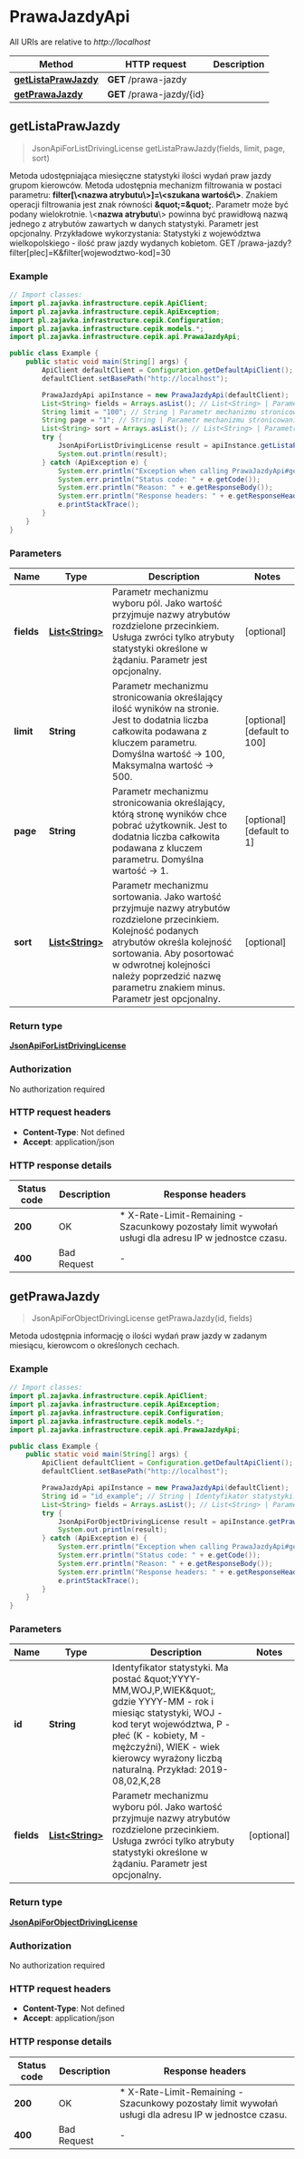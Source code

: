 # PrawaJazdyApi

All URIs are relative to *http://localhost*

| Method | HTTP request | Description |
|------------- | ------------- | -------------|
| [**getListaPrawJazdy**](PrawaJazdyApi.md#getListaPrawJazdy) | **GET** /prawa-jazdy |  |
| [**getPrawaJazdy**](PrawaJazdyApi.md#getPrawaJazdy) | **GET** /prawa-jazdy/{id} |  |



## getListaPrawJazdy

> JsonApiForListDrivingLicense getListaPrawJazdy(fields, limit, page, sort)



Metoda udostępniająca miesięczne statystyki ilości wydań praw jazdy grupom kierowców.   Metoda udostępnia mechanizm filtrowania w postaci parametru: **filter[\\&lt;nazwa atrybutu\\&gt;]&#x3D;\\&lt;szukana wartość\\&gt;**. Znakiem operacji filtrowania jest znak równości **\&quot;&#x3D;\&quot;**. Parametr może być podany wielokrotnie.  \\&lt;**nazwa atrybutu**\\&gt; powinna być prawidłową nazwą jednego z atrybutów zawartych w danych statystyki. Parametr jest opcjonalny.   Przykładowe wykorzystania:   Statystyki z województwa wielkopolskiego - ilość praw jazdy wydanych kobietom.        GET /prawa-jazdy?filter[plec]&#x3D;K&amp;filter[wojewodztwo-kod]&#x3D;30      

### Example

```java
// Import classes:
import pl.zajavka.infrastructure.cepik.ApiClient;
import pl.zajavka.infrastructure.cepik.ApiException;
import pl.zajavka.infrastructure.cepik.Configuration;
import pl.zajavka.infrastructure.cepik.models.*;
import pl.zajavka.infrastructure.cepik.api.PrawaJazdyApi;

public class Example {
    public static void main(String[] args) {
        ApiClient defaultClient = Configuration.getDefaultApiClient();
        defaultClient.setBasePath("http://localhost");

        PrawaJazdyApi apiInstance = new PrawaJazdyApi(defaultClient);
        List<String> fields = Arrays.asList(); // List<String> | Parametr mechanizmu wyboru pól. Jako wartość przyjmuje nazwy atrybutów rozdzielone przecinkiem. Usługa zwróci tylko atrybuty statystyki określone w żądaniu. Parametr jest opcjonalny.
        String limit = "100"; // String | Parametr mechanizmu stronicowania określający ilość wyników na stronie. Jest to dodatnia liczba całkowita podawana z kluczem parametru. Domyślna wartość → 100, Maksymalna wartość → 500.
        String page = "1"; // String | Parametr mechanizmu stronicowania określający, którą stronę wyników chce pobrać użytkownik. Jest to dodatnia liczba całkowita podawana z kluczem parametru. Domyślna wartość → 1.
        List<String> sort = Arrays.asList(); // List<String> | Parametr mechanizmu sortowania. Jako wartość przyjmuje nazwy atrybutów rozdzielone przecinkiem. Kolejność podanych atrybutów określa kolejność sortowania. Aby posortować w odwrotnej kolejności należy poprzedzić nazwę parametru znakiem minus. Parametr jest opcjonalny.
        try {
            JsonApiForListDrivingLicense result = apiInstance.getListaPrawJazdy(fields, limit, page, sort);
            System.out.println(result);
        } catch (ApiException e) {
            System.err.println("Exception when calling PrawaJazdyApi#getListaPrawJazdy");
            System.err.println("Status code: " + e.getCode());
            System.err.println("Reason: " + e.getResponseBody());
            System.err.println("Response headers: " + e.getResponseHeaders());
            e.printStackTrace();
        }
    }
}
```

### Parameters


| Name | Type | Description  | Notes |
|------------- | ------------- | ------------- | -------------|
| **fields** | [**List&lt;String&gt;**](String.md)| Parametr mechanizmu wyboru pól. Jako wartość przyjmuje nazwy atrybutów rozdzielone przecinkiem. Usługa zwróci tylko atrybuty statystyki określone w żądaniu. Parametr jest opcjonalny. | [optional] |
| **limit** | **String**| Parametr mechanizmu stronicowania określający ilość wyników na stronie. Jest to dodatnia liczba całkowita podawana z kluczem parametru. Domyślna wartość → 100, Maksymalna wartość → 500. | [optional] [default to 100] |
| **page** | **String**| Parametr mechanizmu stronicowania określający, którą stronę wyników chce pobrać użytkownik. Jest to dodatnia liczba całkowita podawana z kluczem parametru. Domyślna wartość → 1. | [optional] [default to 1] |
| **sort** | [**List&lt;String&gt;**](String.md)| Parametr mechanizmu sortowania. Jako wartość przyjmuje nazwy atrybutów rozdzielone przecinkiem. Kolejność podanych atrybutów określa kolejność sortowania. Aby posortować w odwrotnej kolejności należy poprzedzić nazwę parametru znakiem minus. Parametr jest opcjonalny. | [optional] |

### Return type

[**JsonApiForListDrivingLicense**](JsonApiForListDrivingLicense.md)

### Authorization

No authorization required

### HTTP request headers

- **Content-Type**: Not defined
- **Accept**: application/json


### HTTP response details
| Status code | Description | Response headers |
|-------------|-------------|------------------|
| **200** | OK |  * X-Rate-Limit-Remaining - Szacunkowy pozostały limit wywołań usługi dla adresu IP w jednostce czasu. <br>  |
| **400** | Bad Request |  -  |


## getPrawaJazdy

> JsonApiForObjectDrivingLicense getPrawaJazdy(id, fields)



Metoda udostępnia informację o ilości wydań praw jazdy w zadanym miesiącu, kierowcom o określonych cechach.

### Example

```java
// Import classes:
import pl.zajavka.infrastructure.cepik.ApiClient;
import pl.zajavka.infrastructure.cepik.ApiException;
import pl.zajavka.infrastructure.cepik.Configuration;
import pl.zajavka.infrastructure.cepik.models.*;
import pl.zajavka.infrastructure.cepik.api.PrawaJazdyApi;

public class Example {
    public static void main(String[] args) {
        ApiClient defaultClient = Configuration.getDefaultApiClient();
        defaultClient.setBasePath("http://localhost");

        PrawaJazdyApi apiInstance = new PrawaJazdyApi(defaultClient);
        String id = "id_example"; // String | Identyfikator statystyki. Ma postać \"YYYY-MM,WOJ,P,WIEK\", gdzie  YYYY-MM - rok i miesiąc statystyki, WOJ - kod teryt województwa, P - płeć (K - kobiety, M - mężczyźni), WIEK - wiek kierowcy wyrażony liczbą naturalną.  Przykład: 2019-08,02,K,28
        List<String> fields = Arrays.asList(); // List<String> | Parametr mechanizmu wyboru pól. Jako wartość przyjmuje nazwy atrybutów rozdzielone przecinkiem. Usługa zwróci tylko atrybuty statystyki określone w żądaniu. Parametr jest opcjonalny.
        try {
            JsonApiForObjectDrivingLicense result = apiInstance.getPrawaJazdy(id, fields);
            System.out.println(result);
        } catch (ApiException e) {
            System.err.println("Exception when calling PrawaJazdyApi#getPrawaJazdy");
            System.err.println("Status code: " + e.getCode());
            System.err.println("Reason: " + e.getResponseBody());
            System.err.println("Response headers: " + e.getResponseHeaders());
            e.printStackTrace();
        }
    }
}
```

### Parameters


| Name | Type | Description  | Notes |
|------------- | ------------- | ------------- | -------------|
| **id** | **String**| Identyfikator statystyki. Ma postać \&quot;YYYY-MM,WOJ,P,WIEK\&quot;, gdzie  YYYY-MM - rok i miesiąc statystyki, WOJ - kod teryt województwa, P - płeć (K - kobiety, M - mężczyźni), WIEK - wiek kierowcy wyrażony liczbą naturalną.  Przykład: 2019-08,02,K,28 | |
| **fields** | [**List&lt;String&gt;**](String.md)| Parametr mechanizmu wyboru pól. Jako wartość przyjmuje nazwy atrybutów rozdzielone przecinkiem. Usługa zwróci tylko atrybuty statystyki określone w żądaniu. Parametr jest opcjonalny. | [optional] |

### Return type

[**JsonApiForObjectDrivingLicense**](JsonApiForObjectDrivingLicense.md)

### Authorization

No authorization required

### HTTP request headers

- **Content-Type**: Not defined
- **Accept**: application/json


### HTTP response details
| Status code | Description | Response headers |
|-------------|-------------|------------------|
| **200** | OK |  * X-Rate-Limit-Remaining - Szacunkowy pozostały limit wywołań usługi dla adresu IP w jednostce czasu. <br>  |
| **400** | Bad Request |  -  |

